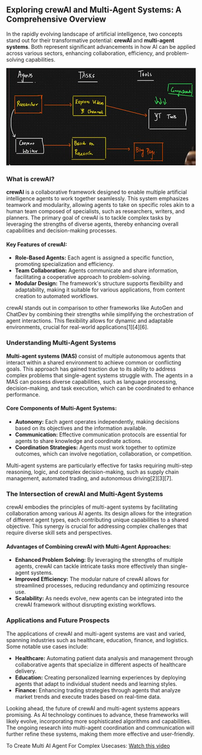 ## Exploring crewAI and Multi-Agent Systems: A Comprehensive Overview

In the rapidly evolving landscape of artificial intelligence, two concepts stand out for their transformative potential: **crewAI** and **multi-agent systems**. Both represent significant advancements in how AI can be applied across various sectors, enhancing collaboration, efficiency, and problem-solving capabilities.

![image.png](./CrewAI.png)


### ****What is crewAI?****

**crewAI** is a collaborative framework designed to enable multiple artificial intelligence agents to work together seamlessly. This system emphasizes teamwork and modularity, allowing agents to take on specific roles akin to a human team composed of specialists, such as researchers, writers, and planners. The primary goal of crewAI is to tackle complex tasks by leveraging the strengths of diverse agents, thereby enhancing overall capabilities and decision-making processes.

#### **Key Features of crewAI:**

- **Role-Based Agents:** Each agent is assigned a specific function, promoting specialization and efficiency.
- **Team Collaboration:** Agents communicate and share information, facilitating a cooperative approach to problem-solving.
- **Modular Design:** The framework's structure supports flexibility and adaptability, making it suitable for various applications, from content creation to automated workflows.

crewAI stands out in comparison to other frameworks like AutoGen and ChatDev by combining their strengths while simplifying the orchestration of agent interactions. This flexibility allows for dynamic and adaptable environments, crucial for real-world applications[1][4][6].

### ****Understanding Multi-Agent Systems****

**Multi-agent systems (MAS)** consist of multiple autonomous agents that interact within a shared environment to achieve common or conflicting goals. This approach has gained traction due to its ability to address complex problems that single-agent systems struggle with. The agents in a MAS can possess diverse capabilities, such as language processing, decision-making, and task execution, which can be coordinated to enhance performance.

#### **Core Components of Multi-Agent Systems:**

- **Autonomy:** Each agent operates independently, making decisions based on its objectives and the information available.
- **Communication:** Effective communication protocols are essential for agents to share knowledge and coordinate actions.
- **Coordination Strategies:** Agents must work together to optimize outcomes, which can involve negotiation, collaboration, or competition.

Multi-agent systems are particularly effective for tasks requiring multi-step reasoning, logic, and complex decision-making, such as supply chain management, automated trading, and autonomous driving[2][3][7].

### ****The Intersection of crewAI and Multi-Agent Systems****

crewAI embodies the principles of multi-agent systems by facilitating collaboration among various AI agents. Its design allows for the integration of different agent types, each contributing unique capabilities to a shared objective. This synergy is crucial for addressing complex challenges that require diverse skill sets and perspectives.

#### **Advantages of Combining crewAI with Multi-Agent Approaches:**

- **Enhanced Problem Solving:** By leveraging the strengths of multiple agents, crewAI can tackle intricate tasks more effectively than single-agent systems.
- **Improved Efficiency:** The modular nature of crewAI allows for streamlined processes, reducing redundancy and optimizing resource use.
- **Scalability:** As needs evolve, new agents can be integrated into the crewAI framework without disrupting existing workflows.

### ****Applications and Future Prospects****

The applications of crewAI and multi-agent systems are vast and varied, spanning industries such as healthcare, education, finance, and logistics. Some notable use cases include:

- **Healthcare:** Automating patient data analysis and management through collaborative agents that specialize in different aspects of healthcare delivery.
- **Education:** Creating personalized learning experiences by deploying agents that adapt to individual student needs and learning styles.
- **Finance:** Enhancing trading strategies through agents that analyze market trends and execute trades based on real-time data.

Looking ahead, the future of crewAI and multi-agent systems appears promising. As AI technology continues to advance, these frameworks will likely evolve, incorporating more sophisticated algorithms and capabilities. The ongoing research into multi-agent coordination and communication will further refine these systems, making them more effective and user-friendly.

To Create Multi AI Agent For Complex Usecases: [Watch this video](https://www.youtube.com/watch?v=UV81LAb3x2g)